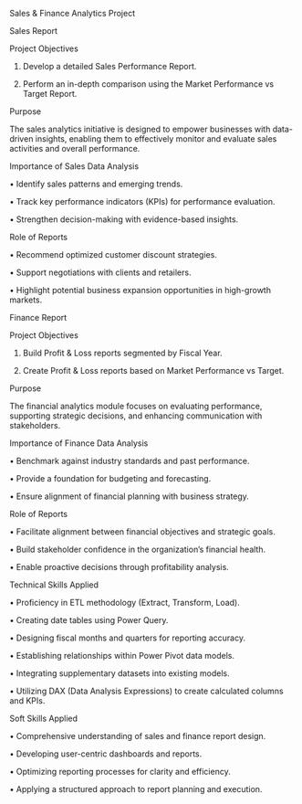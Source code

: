 Sales & Finance Analytics Project

Sales Report

Project Objectives

1.	Develop a detailed Sales Performance Report.

2.	Perform an in-depth comparison using the Market Performance vs Target Report.

Purpose

The sales analytics initiative is designed to empower businesses with data-driven insights, enabling them to effectively monitor and evaluate sales activities and overall performance.

Importance of Sales Data Analysis

•	Identify sales patterns and emerging trends.

•	Track key performance indicators (KPIs) for performance evaluation.

•	Strengthen decision-making with evidence-based insights.

Role of Reports

•	Recommend optimized customer discount strategies.

•	Support negotiations with clients and retailers.

•	Highlight potential business expansion opportunities in high-growth markets.

Finance Report

Project Objectives

1.	Build Profit & Loss reports segmented by Fiscal Year.

2.	Create Profit & Loss reports based on Market Performance vs Target.

Purpose

The financial analytics module focuses on evaluating performance, supporting strategic decisions, and enhancing communication with stakeholders.

Importance of Finance Data Analysis

•	Benchmark against industry standards and past performance.

•	Provide a foundation for budgeting and forecasting.

•	Ensure alignment of financial planning with business strategy.

Role of Reports

•	Facilitate alignment between financial objectives and strategic goals.

•	Build stakeholder confidence in the organization’s financial health.

•	Enable proactive decisions through profitability analysis.

Technical Skills Applied

•	Proficiency in ETL methodology (Extract, Transform, Load).

•	Creating date tables using Power Query.

•	Designing fiscal months and quarters for reporting accuracy.

•	Establishing relationships within Power Pivot data models.

•	Integrating supplementary datasets into existing models.

•	Utilizing DAX (Data Analysis Expressions) to create calculated columns and KPIs.

Soft Skills Applied

•	Comprehensive understanding of sales and finance report design.

•	Developing user-centric dashboards and reports.

•	Optimizing reporting processes for clarity and efficiency.

•	Applying a structured approach to report planning and execution.

